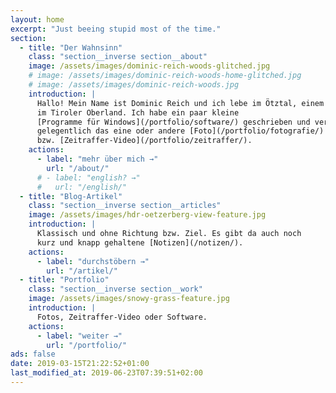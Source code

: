 ```yaml
---
layout: home
excerpt: "Just beeing stupid most of the time."
section:
  - title: "Der Wahnsinn"
    class: "section__inverse section__about"
    image: /assets/images/dominic-reich-woods-glitched.jpg
    # image: /assets/images/dominic-reich-woods-home-glitched.jpg
    # image: /assets/images/dominic-reich-woods.jpg
    introduction: |
      Hallo! Mein Name ist Dominic Reich und ich lebe im Ötztal, einem Seitental
      im Tiroler Oberland. Ich habe ein paar kleine
      [Programme für Windows](/portfolio/software/) geschrieben und veröffentliche
      gelegentlich das eine oder andere [Foto](/portfolio/fotografie/)
      bzw. [Zeitraffer-Video](/portfolio/zeitraffer/).
    actions:
      - label: "mehr über mich →"
        url: "/about/"
      # - label: "english? →"
      #   url: "/english/"
  - title: "Blog-Artikel"
    class: "section__inverse section__articles"
    image: /assets/images/hdr-oetzerberg-view-feature.jpg
    introduction: |
      Klassisch und ohne Richtung bzw. Ziel. Es gibt da auch noch
      kurz und knapp gehaltene [Notizen](/notizen/).
    actions:
      - label: "durchstöbern →"
        url: "/artikel/"
  - title: "Portfolio"
    class: "section__inverse section__work"
    image: /assets/images/snowy-grass-feature.jpg
    introduction: |
      Fotos, Zeitraffer-Video oder Software.
    actions:
      - label: "weiter →"
        url: "/portfolio/"
ads: false
date: 2019-03-15T21:22:52+01:00
last_modified_at: 2019-06-23T07:39:51+02:00
---
```

